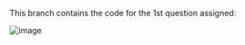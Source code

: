 This branch contains the code for the 1st question assigned:

![image](https://github.com/user-attachments/assets/bb5a95e1-dd2f-46ec-a360-1399180a9ac8)
